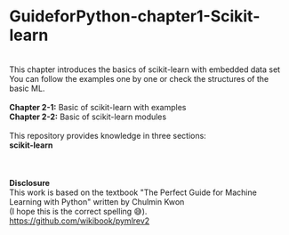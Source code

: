 # GuideforPython-chapter1-Scikit-learn
<br/> This chapter introduces the basics of scikit-learn with embedded data set
<br/> You can follow the examples one by one or check the structures of the basic ML.
<br/>
<br/> **Chapter 2-1:** Basic of scikit-learn with examples
<br/> **Chapter 2-2:** Basic of scikit-learn modules 
<br/> 
<br/> This repository provides knowledge in three sections:
<br/> **scikit-learn** 
<br/>
<br/> 
<br/>
<br/>**Disclosure** 
<br/>This work is based on the textbook "The Perfect Guide for Machine Learning with Python" written by Chulmin Kwon 
<br/> (I hope this is the correct spelling 😅).
<br/> https://github.com/wikibook/pymlrev2
